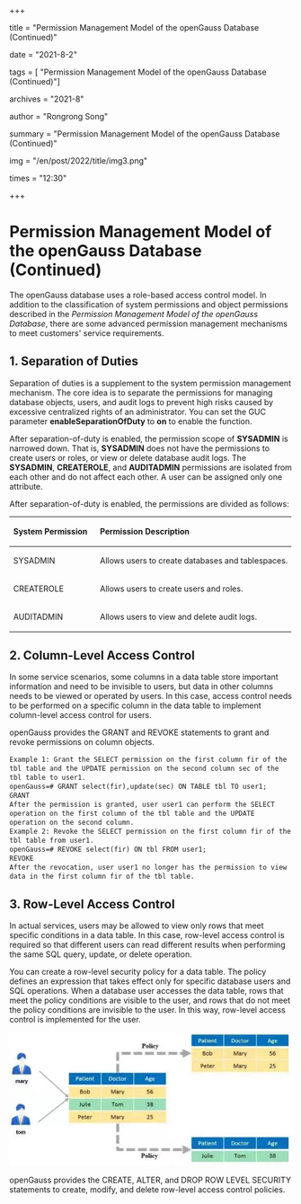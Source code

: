+++

title = "Permission Management Model of the openGauss Database \(Continued\)"

date = "2021-8-2"

tags = \[ "Permission Management Model of the openGauss Database \(Continued\)"\]

archives = "2021-8"

author = "Rongrong Song"

summary = "Permission Management Model of the openGauss Database \(Continued\)"

img = "/en/post/2022/title/img3.png"

times = "12:30"

+++

# Permission Management Model of the openGauss Database \(Continued\)<a name="ZH-CN_TOPIC_0000001206306728"></a>

The openGauss database uses a role-based access control model. In addition to the classification of system permissions and object permissions described in the  _Permission Management Model of the openGauss Database_, there are some advanced permission management mechanisms to meet customers' service requirements.

## **1. Separation of Duties**<a name="section57751193401"></a>

Separation of duties is a supplement to the system permission management mechanism. The core idea is to separate the permissions for managing database objects, users, and audit logs to prevent high risks caused by excessive centralized rights of an administrator. You can set the GUC parameter  **enableSeparationOfDuty**  to  **on**  to enable the function.

After separation-of-duty is enabled, the permission scope of  **SYSADMIN**  is narrowed down. That is,  **SYSADMIN**  does not have the permissions to create users or roles, or view or delete database audit logs. The  **SYSADMIN**,  **CREATEROLE**, and  **AUDITADMIN**  permissions are isolated from each other and do not affect each other. A user can be assigned only one attribute.

After separation-of-duty is enabled, the permissions are divided as follows:

<a name="table29155594218"></a>
<table><thead align="left"><tr id="row736708220"><th class="cellrowborder" valign="top" width="30.7%" id="mcps1.1.3.1.1"><p id="p1336130132210"><a name="p1336130132210"></a><a name="p1336130132210"></a><strong id="b10361108226"><a name="b10361108226"></a><a name="b10361108226"></a>System Permission</strong></p>
</th>
<th class="cellrowborder" valign="top" width="69.3%" id="mcps1.1.3.1.2"><p id="p14369012229"><a name="p14369012229"></a><a name="p14369012229"></a><strong id="b1936807223"><a name="b1936807223"></a><a name="b1936807223"></a>Permission Description</strong></p>
</th>
</tr>
</thead>
<tbody><tr id="row436302221"><td class="cellrowborder" valign="top" width="30.7%" headers="mcps1.1.3.1.1 "><p id="p23614052219"><a name="p23614052219"></a><a name="p23614052219"></a>SYSADMIN</p>
</td>
<td class="cellrowborder" valign="top" width="69.3%" headers="mcps1.1.3.1.2 "><p id="p113610042219"><a name="p113610042219"></a><a name="p113610042219"></a>Allows users to create databases and tablespaces.</p>
</td>
</tr>
<tr id="row1436605221"><td class="cellrowborder" valign="top" width="30.7%" headers="mcps1.1.3.1.1 "><p id="p14368019227"><a name="p14368019227"></a><a name="p14368019227"></a>CREATEROLE</p>
</td>
<td class="cellrowborder" valign="top" width="69.3%" headers="mcps1.1.3.1.2 "><p id="p73615042217"><a name="p73615042217"></a><a name="p73615042217"></a>Allows users to create users and roles.</p>
</td>
</tr>
<tr id="row3363015227"><td class="cellrowborder" valign="top" width="30.7%" headers="mcps1.1.3.1.1 "><p id="p33615018229"><a name="p33615018229"></a><a name="p33615018229"></a>AUDITADMIN</p>
</td>
<td class="cellrowborder" valign="top" width="69.3%" headers="mcps1.1.3.1.2 "><p id="p136170102212"><a name="p136170102212"></a><a name="p136170102212"></a>Allows users to view and delete audit logs.</p>
</td>
</tr>
</tbody>
</table>

## **2. Column-Level Access Control**<a name="section1311981354110"></a>

In some service scenarios, some columns in a data table store important information and need to be invisible to users, but data in other columns needs to be viewed or operated by users. In this case, access control needs to be performed on a specific column in the data table to implement column-level access control for users.

openGauss provides the GRANT and REVOKE statements to grant and revoke permissions on column objects.

```
Example 1: Grant the SELECT permission on the first column fir of the tbl table and the UPDATE permission on the second column sec of the tbl table to user1.
openGauss=# GRANT select(fir),update(sec) ON TABLE tbl TO user1;
GRANT
After the permission is granted, user user1 can perform the SELECT operation on the first column of the tbl table and the UPDATE operation on the second column.
Example 2: Revoke the SELECT permission on the first column fir of the tbl table from user1.
openGauss=# REVOKE select(fir) ON tbl FROM user1;
REVOKE
After the revocation, user user1 no longer has the permission to view data in the first column fir of the tbl table.
```

## **3. Row-Level Access Control**<a name="section16840923124217"></a>

In actual services, users may be allowed to view only rows that meet specific conditions in a data table. In this case, row-level access control is required so that different users can read different results when performing the same SQL query, update, or delete operation.

You can create a row-level security policy for a data table. The policy defines an expression that takes effect only for specific database users and SQL operations. When a database user accesses the data table, rows that meet the policy conditions are visible to the user, and rows that do not meet the policy conditions are invisible to the user. In this way, row-level access control is implemented for the user.

![](figures/zh-cn_image_0000001251894929.jpg)

openGauss provides the CREATE, ALTER, and DROP ROW LEVEL SECURITY statements to create, modify, and delete row-level access control policies.

